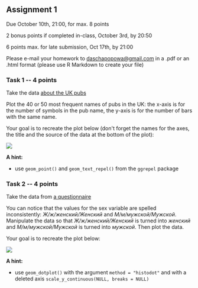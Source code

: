 ## Assignment 1

Due October 10th, 21:00, for max. 8 points

2 bonus points if completed in-class, October 3rd, by 20:50

6 points max. for late submission, Oct 17th, by 21:00

Please e-mail your homework to daschapopowa@gmail.com in a .pdf or an .html format (please use R Markdown to create your file)

### Task 1 -- 4 points

Take the data [about the UK pubs](https://github.com/dashapopova/Intro-to-R/blob/main/assignment1/pubs.png)

Plot the 40 or 50 most frequent names of pubs in the UK: the x-axis is for the number of symbols in the pub name, the y-axis is for the number of bars with the same name.

Your goal is to recreate the plot below (don't forget the names for the axes, the title and the source of the data at the bottom of the plot):

![](https://github.com/dashapopova/Intro-to-R/blob/main/HWs/HW2/pubs.png)

**A hint:**

+ use ```geom_point()``` and ```geom_text_repel()``` from the ```ggrepel``` package

### Task 2 -- 4 points

Take the data from [a questionnaire](https://raw.githubusercontent.com/dashapopova/Intro-to-R/main/assignment1/mad_questionary.csv)

You can notice that the values for the sex variable are spelled inconsistently: *Ж/ж/женский/Женский* and *М/м/мужской/Мужской*. Manipulate the data so that *Ж/ж/женский/Женский* is turned into *женский* and *М/м/мужской/Мужской* is turned into *мужской*. Then plot the data.

Your goal is to recreate the plot below:

![](https://github.com/dashapopova/Intro-to-R/blob/main/HWs/HW2/questionnaire.png)

**A hint:**

+ use ```geom_dotplot()``` with the argument ```method = "histodot"``` and with a deleted axis ```scale_y_continuous(NULL, breaks = NULL)```

